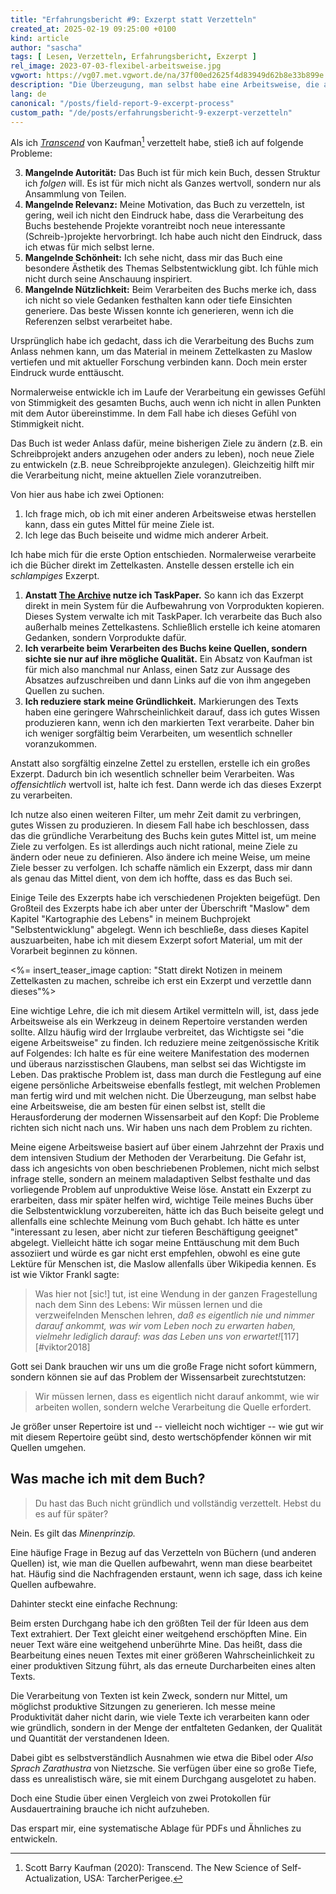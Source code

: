 ```yaml
---
title: "Erfahrungsbericht #9: Exzerpt statt Verzetteln"
created_at: 2025-02-19 09:25:00 +0100
kind: article
author: "sascha"
tags: [ Lesen, Verzetteln, Erfahrungsbericht, Exzerpt ]
rel_image: 2023-07-03-flexibel-arbeitsweise.jpg
vgwort: https://vg07.met.vgwort.de/na/37f00ed2625f4d83949d62b8e33b899e
description: "Die Überzeugung, man selbst habe eine Arbeitsweise, die am besten für einen selbst ist, stellt die Herausforderung der modernen Wissensarbeit auf den Kopf: Die Probleme richten sich nicht nach uns. Wir haben uns nach dem Problem zu richten."
lang: de
canonical: "/posts/field-report-9-excerpt-process"
custom_path: "/de/posts/erfahrungsbericht-9-exzerpt-verzetteln"
---
```


Als ich *[Transcend](https://amzn.to/3ydaw0H)* von Kaufman[^kaufman2020] verzettelt habe, stieß ich auf folgende Probleme:

[^kaufman2020]: Scott Barry Kaufman (2020): Transcend. The New Science of Self-Actualization, USA: TarcherPerigee.

3. **Mangelnde Autorität:** Das Buch ist für mich kein Buch, dessen Struktur ich *folgen* will. Es ist für mich nicht als Ganzes wertvoll, sondern nur als Ansammlung von Teilen. 
1. **Mangelnde Relevanz:** Meine Motivation, das Buch zu verzetteln, ist gering, weil ich nicht den Eindruck habe, dass die Verarbeitung des Buchs bestehende Projekte vorantreibt noch neue interessante (Schreib-)projekte hervorbringt. Ich habe auch nicht den Eindruck, dass ich etwas für mich selbst lerne. 
2. **Mangelnde Schönheit:** Ich sehe nicht, dass mir das Buch eine besondere Ästhetik des Themas Selbstentwicklung gibt. Ich fühle mich nicht durch seine Anschauung inspiriert.
4. **Mangelnde Nützlichkeit:** Beim Verarbeiten des Buchs merke ich, dass ich nicht so viele Gedanken festhalten kann oder tiefe Einsichten generiere. Das beste Wissen konnte ich generieren, wenn ich die Referenzen selbst verarbeitet habe.

Ursprünglich habe ich gedacht, dass ich die Verarbeitung des Buchs zum Anlass nehmen kann, um das Material in meinem Zettelkasten zu Maslow vertiefen und mit aktueller Forschung verbinden kann. Doch mein erster Eindruck wurde enttäuscht.

Normalerweise entwickle ich im Laufe der Verarbeitung ein gewisses Gefühl von Stimmigkeit des gesamten Buchs, auch wenn ich nicht in allen Punkten mit dem Autor übereinstimme. In dem Fall habe ich dieses Gefühl von Stimmigkeit nicht. 

Das Buch ist weder Anlass dafür, meine bisherigen Ziele zu ändern (z.B. ein Schreibprojekt anders anzugehen oder anders zu leben), noch neue Ziele zu entwickeln (z.B. neue Schreibprojekte anzulegen). Gleichzeitig hilft mir die Verarbeitung nicht, meine aktuellen Ziele voranzutreiben.

Von hier aus habe ich zwei Optionen:

1. Ich frage mich, ob ich mit einer anderen Arbeitsweise etwas herstellen kann, dass ein gutes Mittel für meine Ziele ist. 
2. Ich lege das Buch beiseite und widme mich anderer Arbeit.

Ich habe mich für die erste Option entschieden. Normalerweise verarbeite ich die Bücher direkt im Zettelkasten. Anstelle dessen erstelle ich ein *schlampiges* Exzerpt. 

1. **Anstatt [The Archive](https://zettelkasten.de/the-archive/) nutze ich TaskPaper.** So kann ich das Exzerpt direkt in mein System für die Aufbewahrung von Vorprodukten kopieren. Dieses System verwalte ich mit TaskPaper. Ich verarbeite das Buch also außerhalb meines Zettelkastens. Schließlich erstelle ich keine atomaren Gedanken, sondern Vorprodukte dafür.
2. **Ich verarbeite beim Verarbeiten des Buchs keine Quellen, sondern sichte sie nur auf ihre mögliche Qualität.** Ein Absatz von Kaufman ist für mich also manchmal nur Anlass, einen Satz zur Aussage des Absatzes aufzuschreiben und dann Links auf die von ihm angegeben Quellen zu suchen. 
3. **Ich reduziere stark meine Gründlichkeit.** Markierungen des Texts haben eine geringere Wahrscheinlichkeit darauf, dass ich gutes Wissen produzieren kann, wenn ich den markierten Text verarbeite. Daher bin ich weniger sorgfältig beim Verarbeiten, um wesentlich schneller voranzukommen.

Anstatt also sorgfältig einzelne Zettel zu erstellen, erstelle ich ein großes Exzerpt. Dadurch bin ich wesentlich schneller beim Verarbeiten. Was *offensichtlich* wertvoll ist, halte ich fest. Dann werde ich das dieses Exzerpt zu verarbeiten.

Ich nutze also einen weiteren Filter, um mehr Zeit damit zu verbringen, gutes Wissen zu produzieren. In diesem Fall habe ich beschlossen, dass das die gründliche Verarbeitung des Buchs kein gutes Mittel ist, um meine Ziele zu verfolgen. Es ist allerdings auch nicht rational, meine Ziele zu ändern oder neue zu definieren. Also ändere ich meine Weise, um meine Ziele besser zu verfolgen. Ich schaffe nämlich ein Exzerpt, dass mir dann als genau das Mittel dient, von dem ich hoffte, dass es das Buch sei.

Einige Teile des Exzerpts habe ich verschiedenen Projekten beigefügt. Den Großteil des Exzerpts habe ich aber unter der Überschrift "Maslow" dem Kapitel "Kartographie des Lebens" in meinem Buchprojekt "Selbstentwicklung" abgelegt. Wenn ich beschließe, dass dieses Kapitel auszuarbeiten, habe ich mit diesem Exzerpt sofort Material, um mit der Vorarbeit beginnen zu können.


<%= insert_teaser_image caption: "Statt direkt Notizen in meinem Zettelkasten zu machen, schreibe ich erst ein Exzerpt und verzettle dann dieses"%>

Eine wichtige Lehre, die ich mit diesem Artikel vermitteln will, ist, dass jede Arbeitsweise als ein Werkzeug in deinem Repertoire verstanden werden sollte. Allzu häufig wird der Irrglaube verbreitet, das Wichtigste sei "die eigene Arbeitsweise" zu finden. Ich reduziere meine zeitgenössische Kritik auf Folgendes: Ich halte es für eine weitere Manifestation des modernen und überaus narzisstischen Glaubens, man selbst sei das Wichtigste im Leben. Das praktische Problem ist, dass man durch die Festlegung auf eine eigene persönliche Arbeitsweise ebenfalls festlegt, mit welchen Problemen man fertig wird und mit welchen nicht. Die Überzeugung, man selbst habe eine Arbeitsweise, die am besten für einen selbst ist, stellt die Herausforderung der modernen Wissensarbeit auf den Kopf: Die Probleme richten sich nicht nach uns. Wir haben uns nach dem Problem zu richten.

Meine eigene Arbeitsweise basiert auf über einem Jahrzehnt der Praxis und dem intensiven Studium der Methoden der Verarbeitung. Die Gefahr ist, dass ich angesichts von oben beschriebenen Problemen, nicht mich selbst infrage stelle, sondern an meinem maladaptiven Selbst festhalte und das vorliegende Problem auf unproduktive Weise löse. Anstatt ein Exzerpt zu erarbeiten, dass mir später helfen wird, wichtige Teile meines Buchs über die Selbstentwicklung vorzubereiten, hätte ich das Buch beiseite gelegt und allenfalls eine schlechte Meinung vom Buch gehabt. Ich hätte es unter "interessant zu lesen, aber nicht zur tieferen Beschäftigung geeignet" abgelegt. Vielleicht hätte ich sogar meine Enttäuschung mit dem Buch assoziiert und würde es gar nicht erst empfehlen, obwohl es eine gute Lektüre für Menschen ist, die Maslow allenfalls über Wikipedia kennen. Es ist wie Viktor Frankl sagte:

> Was hier not [sic!] tut, ist eine Wendung in der ganzen Fragestellung nach dem Sinn des Lebens: Wir müssen lernen und die verzweifelnden Menschen lehren, *daß es eigentlich nie und nimmer darauf ankommt, was wir vom Leben noch zu erwarten haben, vielmehr lediglich darauf: was das Leben uns von erwartet!*[117][#viktor2018]

Gott sei Dank brauchen wir uns um die große Frage nicht sofort kümmern, sondern können sie auf das Problem der Wissensarbeit zurechtstutzen:

> Wir müssen lernen, dass es eigentlich nicht darauf ankommt, wie wir arbeiten wollen, sondern welche Verarbeitung die Quelle erfordert.

Je größer unser Repertoire ist und -- vielleicht noch wichtiger -- wie gut wir mit diesem Repertoire geübt sind, desto wertschöpfender können wir mit Quellen umgehen.

## Was mache ich mit dem Buch?

> Du hast das Buch nicht gründlich und vollständig verzettelt. Hebst du es auf für später?

Nein. Es gilt das _Minenprinzip._ 

Eine häufige Frage in Bezug auf das Verzetteln von Büchern (und anderen Quellen) ist, wie man die Quellen aufbewahrt, wenn man diese bearbeitet hat. Häufig sind die Nachfragenden erstaunt, wenn ich sage, dass ich keine Quellen aufbewahre. 

Dahinter steckt eine einfache Rechnung:

Beim ersten Durchgang habe ich den größten Teil der für Ideen aus dem Text extrahiert. Der Text gleicht einer weitgehend erschöpften Mine. Ein neuer Text wäre eine weitgehend unberührte Mine. Das heißt, dass die Bearbeitung eines neuen Textes mit einer größeren Wahrscheinlichkeit zu einer produktiven Sitzung führt, als das erneute Durcharbeiten eines alten Texts. 

Die Verarbeitung von Texten ist kein Zweck, sondern nur Mittel, um möglichst produktive Sitzungen zu generieren. Ich messe meine Produktivität daher nicht darin, wie viele Texte ich verarbeiten kann oder wie gründlich, sondern in der Menge der entfalteten Gedanken, der Qualität und Quantität der verstandenen Ideen.

Dabei gibt es selbstverständlich Ausnahmen wie etwa die Bibel oder _Also Sprach Zarathustra_ von Nietzsche. Sie verfügen über eine so große Tiefe, dass es unrealistisch wäre, sie mit einem Durchgang ausgelotet zu haben.

Doch eine Studie über einen Vergleich von zwei Protokollen für Ausdauertraining brauche ich nicht aufzuheben. 

Das erspart mir, eine systematische Ablage für PDFs und Ähnliches zu entwickeln.

